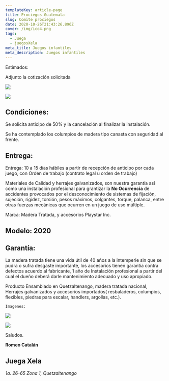 ```yaml
---
templateKey: article-page
title: Prociegos Guatemala
slug: Comite prociegos
date: 2020-10-26T21:43:26.896Z
cover: /img/ico4.png
tags:
  - Juega
  - juegosXela
meta_title: Juegos infantiles
meta_description: Juegos infantiles
---
```

Estimados:

Adjunto la cotización solicitada

![](/img/pasaargollamed.jpg)

![](/img/tarco.jpg)

## **Condiciones:**

Se solicita anticipo de 50% y la cancelación al finalizar la instalación.

Se ha contemplado los columpios de madera tipo canasta con seguridad al frente.

## Entrega:

Entrega: 10 a 15 días hábiles a partir de recepción de anticipo por cada juego, con Orden de trabajo (contrato legal u orden de trabajo)

Materiales de Calidad y herrajes galvanizados, son nuestra garantía así como una instalación profesional para grantizar la **No Ocurrencia** de accidentes provocados por el desconocimiento de sistemas de fijación, sujeción, rigidez, torsión, pesos máximos, colgantes, torque, palanca, entre otras fuerzas mecánicas que ocurren en un juego de uso múltiple.

Marca: Madera Tratada, y accesorios Playstar Inc.

## Modelo: 2020

## Garantía:

La madera tratada tiene una vida útil de 40 años a la intemperie sin que se pudra o sufra desgaste importante, los accesorios tienen garantia contra defectos acuerdo al fabricante, 1 año de Instalación profesional a partir del cual el dueño deberá darle mantenimiento adecuado y uso apropiado.  

Producto Ensamblado en Quetzaltenango, madera tratada nacional, Herrajes galvanizados y accesorios importados( resbaladeros, columpios, flexibles, piedras para escalar, handlers, argollas, etc.).

`Imagenes:`

![](/img/img_20170703_133928.jpg)

![](/img/img_20170703_134007.jpg)

Saludos.



**Romeo Catalán**

## **Juega Xela**

_1a.  26-65 Zona 1, Quetzaltenango_
